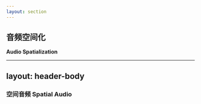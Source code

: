 ```yaml
---
layout: section
---
```


## 音频空间化
**Audio Spatialization**

---
layout: header-body
---

### 空间音频 Spatial Audio